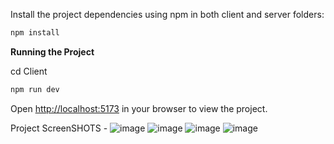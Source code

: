 
Install the project dependencies using npm in both client and server folders:

```bash
npm install
```

**Running the Project**

cd Client
   ```bash
   npm run dev
   ```

Open [http://localhost:5173](http://localhost:5173) in your browser to view the project.

Project ScreenSHOTS - 
![image](https://github.com/CodeSleuthX/Img-to-t-shirt/assets/142811259/2af118b4-121d-4084-9d78-16b7500975ac)
![image](https://github.com/CodeSleuthX/Img-to-t-shirt/assets/142811259/77f4f6df-7173-4b25-86bc-3f90f5837ff5)
![image](https://github.com/CodeSleuthX/Img-to-t-shirt/assets/142811259/5db1ed03-ac87-4599-bc80-49a0a08a21ca)
![image](https://github.com/CodeSleuthX/Img-to-t-shirt/assets/142811259/0b4b36f0-97f3-4be4-88fd-51eee5341888)

